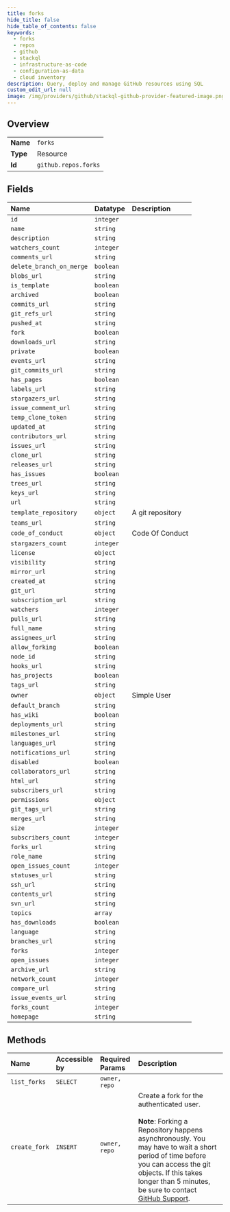 ```yaml
---
title: forks
hide_title: false
hide_table_of_contents: false
keywords:
  - forks
  - repos
  - github    
  - stackql
  - infrastructure-as-code
  - configuration-as-data
  - cloud inventory
description: Query, deploy and manage GitHub resources using SQL
custom_edit_url: null
image: /img/providers/github/stackql-github-provider-featured-image.png
---
```

  
    

## Overview
<table><tbody>
<tr><td><b>Name</b></td><td><code>forks</code></td></tr>
<tr><td><b>Type</b></td><td>Resource</td></tr>
<tr><td><b>Id</b></td><td><code>github.repos.forks</code></td></tr>
</tbody></table>

## Fields
| Name | Datatype | Description |
|:-----|:---------|:------------|
| `id` | `integer` |  |
| `name` | `string` |  |
| `description` | `string` |  |
| `watchers_count` | `integer` |  |
| `comments_url` | `string` |  |
| `delete_branch_on_merge` | `boolean` |  |
| `blobs_url` | `string` |  |
| `is_template` | `boolean` |  |
| `archived` | `boolean` |  |
| `commits_url` | `string` |  |
| `git_refs_url` | `string` |  |
| `pushed_at` | `string` |  |
| `fork` | `boolean` |  |
| `downloads_url` | `string` |  |
| `private` | `boolean` |  |
| `events_url` | `string` |  |
| `git_commits_url` | `string` |  |
| `has_pages` | `boolean` |  |
| `labels_url` | `string` |  |
| `stargazers_url` | `string` |  |
| `issue_comment_url` | `string` |  |
| `temp_clone_token` | `string` |  |
| `updated_at` | `string` |  |
| `contributors_url` | `string` |  |
| `issues_url` | `string` |  |
| `clone_url` | `string` |  |
| `releases_url` | `string` |  |
| `has_issues` | `boolean` |  |
| `trees_url` | `string` |  |
| `keys_url` | `string` |  |
| `url` | `string` |  |
| `template_repository` | `object` | A git repository |
| `teams_url` | `string` |  |
| `code_of_conduct` | `object` | Code Of Conduct |
| `stargazers_count` | `integer` |  |
| `license` | `object` |  |
| `visibility` | `string` |  |
| `mirror_url` | `string` |  |
| `created_at` | `string` |  |
| `git_url` | `string` |  |
| `subscription_url` | `string` |  |
| `watchers` | `integer` |  |
| `pulls_url` | `string` |  |
| `full_name` | `string` |  |
| `assignees_url` | `string` |  |
| `allow_forking` | `boolean` |  |
| `node_id` | `string` |  |
| `hooks_url` | `string` |  |
| `has_projects` | `boolean` |  |
| `tags_url` | `string` |  |
| `owner` | `object` | Simple User |
| `default_branch` | `string` |  |
| `has_wiki` | `boolean` |  |
| `deployments_url` | `string` |  |
| `milestones_url` | `string` |  |
| `languages_url` | `string` |  |
| `notifications_url` | `string` |  |
| `disabled` | `boolean` |  |
| `collaborators_url` | `string` |  |
| `html_url` | `string` |  |
| `subscribers_url` | `string` |  |
| `permissions` | `object` |  |
| `git_tags_url` | `string` |  |
| `merges_url` | `string` |  |
| `size` | `integer` |  |
| `subscribers_count` | `integer` |  |
| `forks_url` | `string` |  |
| `role_name` | `string` |  |
| `open_issues_count` | `integer` |  |
| `statuses_url` | `string` |  |
| `ssh_url` | `string` |  |
| `contents_url` | `string` |  |
| `svn_url` | `string` |  |
| `topics` | `array` |  |
| `has_downloads` | `boolean` |  |
| `language` | `string` |  |
| `branches_url` | `string` |  |
| `forks` | `integer` |  |
| `open_issues` | `integer` |  |
| `archive_url` | `string` |  |
| `network_count` | `integer` |  |
| `compare_url` | `string` |  |
| `issue_events_url` | `string` |  |
| `forks_count` | `integer` |  |
| `homepage` | `string` |  |
## Methods
| Name | Accessible by | Required Params | Description |
|:-----|:--------------|:----------------|:------------|
| `list_forks` | `SELECT` | `owner, repo` |  |
| `create_fork` | `INSERT` | `owner, repo` | Create a fork for the authenticated user.<br /><br />**Note**: Forking a Repository happens asynchronously. You may have to wait a short period of time before you can access the git objects. If this takes longer than 5 minutes, be sure to contact [GitHub Support](https://support.github.com/contact?tags=dotcom-rest-api). |
